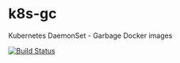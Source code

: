 # k8s-gc
Kubernetes DaemonSet - Garbage Docker images

[![Build Status](https://dev.azure.com/heltondd/k8s-gc/_apis/build/status/k8s-gc-buid)](https://dev.azure.com/heltondd/k8s-gc/_build/latest?definitionId=2)
